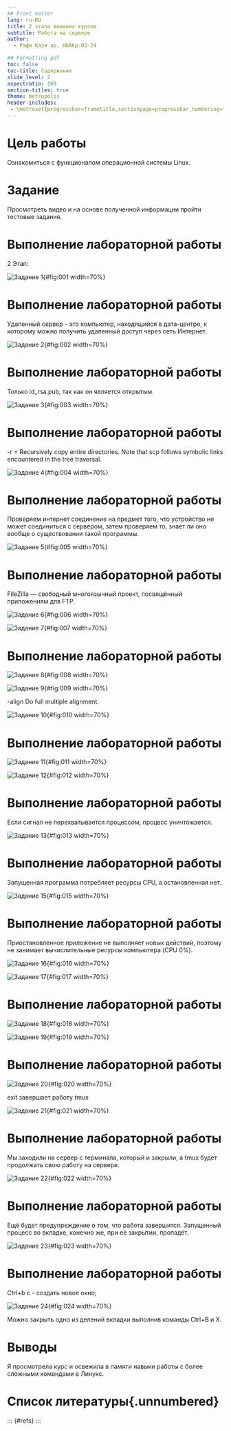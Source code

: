 ```yaml
---
## Front matter
lang: ru-RU
title: 2 этапа внешних курсов
subtitle: Работа на сервере
author:
  - Рафи Кази ар, НКАбд-03-24

## Formatting pdf
toc: false
toc-title: Содержание
slide_level: 2
aspectratio: 169
section-titles: true
theme: metropolis
header-includes:
 - \metroset{progressbar=frametitle,sectionpage=progressbar,numbering=fraction}
---
```


# Цель работы

Ознакомиться с функционалом операционной системы Linux.

# Задание

Просмотреть видео и на основе полученной информации пройти тестовые задания.

# Выполнение лабораторной работы

2 Этап: 

![Задание 1](image/1.png){#fig:001 width=70%}

# Выполнение лабораторной работы

Удаленный сервер - это компьютер, находящийся в дата-центре, к которому можно получить удаленный доступ через сеть Интернет. 

![Задание 2](image/2.png){#fig:002 width=70%}

# Выполнение лабораторной работы

Только id_rsa.pub, так как он является открытым.

![Задание 3](image/3.png){#fig:003 width=70%}

# Выполнение лабораторной работы

-r = Recursively copy entire directories. Note that scp follows symbolic links encountered in the tree traversal.

![Задание 4](image/4.png){#fig:004 width=70%}

# Выполнение лабораторной работы

Проверяем интернет соединение на предмет того, что устройство не может соединиться с сервером, затем проверяем то, знает ли оно вообще о существовании такой программы.

![Задание 5](image/5.png){#fig:005 width=70%}

# Выполнение лабораторной работы

FileZilla — свободный многоязычный проект, посвящённый приложениям для FTP. 

![Задание 6](image/6.png){#fig:006 width=70%}

![Задание 7](image/7.png){#fig:007 width=70%}

# Выполнение лабораторной работы

![Задание 8](image/8.png){#fig:008 width=70%}

![Задание 9](image/9.png){#fig:009 width=70%}

-align
Do full multiple alignment.

![Задание 10](image/10.png){#fig:010 width=70%}

# Выполнение лабораторной работы

![Задание 11](image/11.png){#fig:011 width=70%}

![Задание 12](image/12.png){#fig:012 width=70%}

# Выполнение лабораторной работы

Если сигнал не перехватывается процессом, процесс уничтожается. 

![Задание 13](image/13.png){#fig:013 width=70%}

# Выполнение лабораторной работы

Запущенная программа потребляет ресурсы CPU, а остановленная нет.

![Задание 15](image/15.png){#fig:015 width=70%}

# Выполнение лабораторной работы

Приостановленное приложение не выполняет новых действий, поэтому не занимает вычислительные ресурсы компьютера (CPU 0%). 

![Задание 16](image/16.png){#fig:016 width=70%}

![Задание 17](image/17.png){#fig:017 width=70%}

# Выполнение лабораторной работы

![Задание 18](image/18.png){#fig:018 width=70%}

![Задание 19](image/19.png){#fig:019 width=70%}

# Выполнение лабораторной работы

![Задание 20](image/20.png){#fig:020 width=70%}

exit завершает работу tmux

![Задание 21](image/21.png){#fig:021 width=70%}

# Выполнение лабораторной работы

Мы заходили на сервер с терминала, который и закрыли, а tmux будет продолжать свою работу на сервере.

![Задание 22](image/22.png){#fig:022 width=70%}

# Выполнение лабораторной работы

Ещё будет предупреждение о том, что работа завершится. Запущенный процесс во вкладке, конечно же, при её закрытии, пропадёт.

![Задание 23](image/23.png){#fig:023 width=70%}

# Выполнение лабораторной работы

Ctrl+b c - создать новое окно;

![Задание 24](image/24.png){#fig:024 width=70%}

Можно закрыть одно из делений вкладки выполнив команды Ctrl+B и Х.

# Выводы

Я просмотрела курс и освежила в памяти навыки работы с более сложными командами в Линукс.

# Список литературы{.unnumbered}


::: {#refs}
:::

